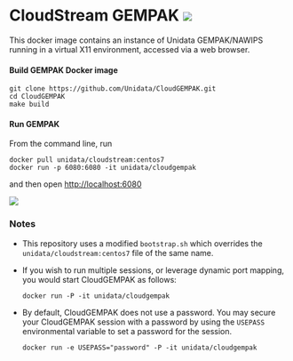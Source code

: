 
# CloudStream GEMPAK <IMG SRC="https://travis-ci.org/mjames-upc/CloudGEMPAK.svg?branch=master"/>

This docker image contains an instance of Unidata GEMPAK/NAWIPS running in a virtual X11 environment, accessed via a web browser.   

#### Build GEMPAK Docker image

    git clone https://github.com/Unidata/CloudGEMPAK.git
    cd CloudGEMPAK
    make build

#### Run GEMPAK

From the command line, run

    docker pull unidata/cloudstream:centos7
    docker run -p 6080:6080 -it unidata/cloudgempak

and then open [http://localhost:6080](http://localhost:6080)

![](https://www.unidata.ucar.edu/software/gempak/images/CloudGEMPAK.jpg)

### Notes

* This repository uses a modified `bootstrap.sh` which overrides the `unidata/cloudstream:centos7` file of the same name.
* If you wish to run multiple sessions, or leverage dynamic port mapping, you would start CloudGEMPAK as follows:

      docker run -P -it unidata/cloudgempak

* By default, CloudGEMPAK does not use a password. You may secure your CloudGEMPAK session with a password by using the `USEPASS` environmental variable to set a password for the session.  

      docker run -e USEPASS="password" -P -it unidata/cloudgempak

